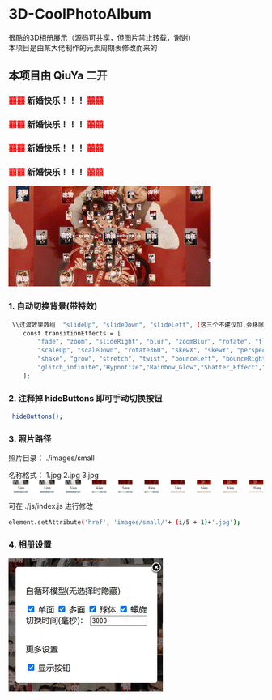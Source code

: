 # 3D-CoolPhotoAlbum
很酷的3D相册展示（源码可共享，但图片禁止转载，谢谢）<br>
本项目是由某大佬制作的元素周期表修改而来的

## 本项目由 QiuYa 二开
### <span style="color: red;">囍囍</span> 新婚快乐！！！ <span style="color: red;">囍囍</span>
### <span style="color: red;">囍囍</span> 新婚快乐！！！ <span style="color: red;">囍囍</span>
### <span style="color: red;">囍囍</span> 新婚快乐！！！ <span style="color: red;">囍囍</span>
### <span style="color: red;">囍囍</span> 新婚快乐！！！ <span style="color: red;">囍囍</span>




![相册预览GIF](./images/README_Img/output.gif)

### 1. 自动切换背景(带特效)
```bash
 \\过渡效果数组  "slideUp", "slideDown", "slideLeft", (这三个不建议加,会移除窗口)
	const transitionEffects = [
		"fade", "zoom", "slideRight", "blur", "zoomBlur", "rotate", "flipX", "flipY",
		"scaleUp", "scaleDown", "rotate360", "skewX", "skewY", "perspective", "pulse", "bounce", "shrink", "expand", "flash",
		"shake", "grow", "stretch", "twist", "bounceLeft", "bounceRight", "shakeX", "shakeY", "fadeIn", "fadeOut", "wobble",
		"glitch_infinite","Hypnotize","Rainbow_Glow","Shatter_Effect","Pixelate","Tilt_Shift","Ripple_Effect","Explosion_Effect","Swirl_Effect","Flicker_Effect"
	];
```

### 2. 注释掉 hideButtons 即可手动切换按钮
```bash
 hideButtons();
```

### 3. 照片路径
照片目录： ./images/small

名称格式： 1.jpg 2.jpg 3.jpg 
![](./images/README_Img/20241122225447.png)

可在 ./js/index.js 进行修改
```bash
element.setAttribute('href', 'images/small/'+ (i/5 + 1)+'.jpg');
```
### 4. 相册设置
![](./images/README_Img/20241123010312.png)
